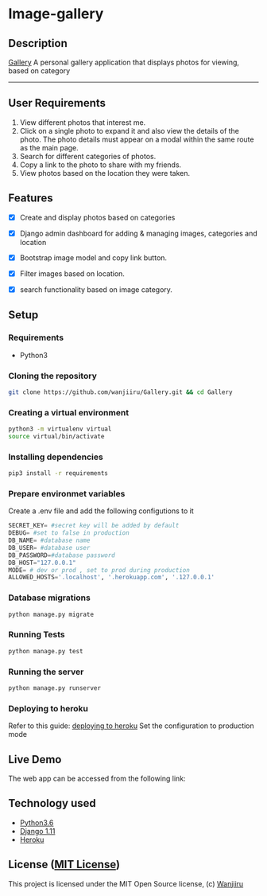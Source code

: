 Image-gallery
===================
## Description
[Gallery](https://github.com/Blankphrase/Gallery.git) A personal gallery application that displays photos for viewing, based on category

------------------------------------------------------------------------

## User Requirements

1. View different photos that interest me.
2. Click on a single photo to expand it and also view the details of the photo. The photo details must appear on a modal within the same route as the main page.
3. Search for different categories of photos.
4. Copy a link to the photo to share with my friends.
5. View photos based on the location they were taken.

## Features

+ [x] Create and display photos based on categories
+ [x] Django admin dashboard for adding & managing images, categories and location
+ [x] Bootstrap image model and copy link button.
+ [x] Filter images based on location.
+ [x] search functionality based on image category.


## Setup

### Requirements
* Python3

### Cloning the repository
```bash
git clone https://github.com/wanjiiru/Gallery.git && cd Gallery
```

### Creating a virtual environment

```bash
python3 -m virtualenv virtual
source virtual/bin/activate
```
### Installing dependencies
```bash
pip3 install -r requirements
```

### Prepare environmet variables
Create a .env file and add the following configutions to it
```python
SECRET_KEY= #secret key will be added by default
DEBUG= #set to false in production
DB_NAME= #database name
DB_USER= #database user
DB_PASSWORD=#database password
DB_HOST="127.0.0.1"
MODE= # dev or prod , set to prod during production
ALLOWED_HOSTS='.localhost', '.herokuapp.com', '.127.0.0.1'
```

### Database migrations

```bash
python manage.py migrate
```

### Running Tests
```bash
python manage.py test 
```

### Running the server 
```bash
python manage.py runserver
```

### Deploying to heroku
Refer to this guide: [deploying to heroku](https://simpleisbetterthancomplex.com/tutorial/2016/08/09/how-to-deploy-django-applications-on-heroku.html)
Set the configuration to production mode


## Live Demo

The web app can be accessed from the following link: 


## Technology used

* [Python3.6](https://www.python.org/)
* [Django 1.11](https://www.djangoproject.com/)
* [Heroku](https://heroku.com)


## License ([MIT License](http://choosealicense.com/licenses/mit/))
This project is licensed under the MIT Open Source license, (c) [Wanjiiru](https://github.com/wanjiiru)